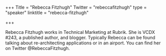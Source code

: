 +++
Title = "Rebecca Fitzhugh"
Twitter = "rebeccafitzhugh"
type = "speaker"
linktitle = "rebecca-fitzhugh"

+++

Rebecca Fitzhugh works in Technical Marketing at Rubrik. She is VCDX #243, a published author, and blogger. Typically Rebecca can be found talking about re-architecting applications or in an airport. You can find her on Twitter @RebeccaFitzhugh.

